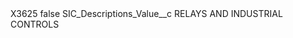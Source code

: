<?xml version="1.0" encoding="UTF-8"?>
<CustomMetadata xmlns="http://soap.sforce.com/2006/04/metadata" xmlns:xsi="http://www.w3.org/2001/XMLSchema-instance" xmlns:xsd="http://www.w3.org/2001/XMLSchema">
    <label>X3625</label>
    <protected>false</protected>
    <values>
        <field>SIC_Descriptions_Value__c</field>
        <value xsi:type="xsd:string">RELAYS AND INDUSTRIAL CONTROLS</value>
    </values>
</CustomMetadata>

